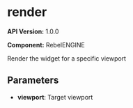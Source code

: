 # render

**API Version:** 1.0.0

**Component:** RebelENGINE

Render the widget for a specific viewport

## Parameters

- **viewport**: Target viewport

